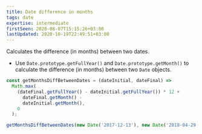 ```yaml
---
title: Date difference in months
tags: date
expertise: intermediate
firstSeen: 2020-08-07T15:15:26+03:00
lastUpdated: 2020-10-19T22:49:51+03:00
---
```


Calculates the difference (in months) between two dates.

- Use `Date.prototype.getFullYear()` and `Date.prototype.getMonth()` to calculate the difference (in months) between two `Date` objects.

```js
const getMonthsDiffBetweenDates = (dateInitial, dateFinal) =>
  Math.max(
    (dateFinal.getFullYear() - dateInitial.getFullYear()) * 12 +
      dateFinal.getMonth() -
      dateInitial.getMonth(),
    0
  );
```

```js
getMonthsDiffBetweenDates(new Date('2017-12-13'), new Date('2018-04-29')); // 4
```
